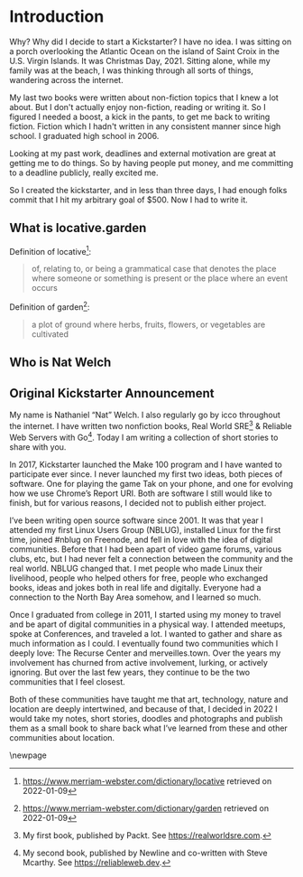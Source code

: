 # Introduction

Why? Why did I decide to start a Kickstarter? I have no idea. I was sitting on a porch overlooking the Atlantic Ocean on the island of Saint Croix in the U.S. Virgin Islands. It was Christmas Day, 2021. Sitting alone, while my family was at the beach, I was thinking through all sorts of things, wandering across the internet. 

My last two books were written about non-fiction topics that I knew a lot about. But I don't actually enjoy non-fiction, reading or writing it. So I figured I needed a boost, a kick in the pants, to get me back to writing fiction. Fiction which I hadn't written in any consistent manner since high school. I graduated high school in 2006.

Looking at my past work, deadlines and external motivation are great at getting me to do things. So by having people put money, and me committing to a deadline publicly, really excited me.

So I created the kickstarter, and in less than three days, I had enough folks commit that I hit my arbitrary goal of $500. Now I had to write it.



## What is locative.garden

Definition of locative[^locative]:

> of, relating to, or being a grammatical case that denotes the place where someone or something is present or the place where an event occurs

Definition of garden[^garden]:

> a plot of ground where herbs, fruits, flowers, or vegetables are cultivated


## Who is Nat Welch




## Original Kickstarter Announcement

My name is Nathaniel “Nat” Welch. I also regularly go by icco throughout the internet. I have written two nonfiction books, Real World SRE[^sre] & Reliable Web Servers with Go[^newline]. Today I am writing a collection of short stories to share with you.

In 2017, Kickstarter launched the Make 100 program and I have wanted to participate ever since. I never launched my first two ideas, both pieces of software. One for playing the game Tak on your phone, and one for evolving how we use Chrome’s Report URI. Both are software I still would like to finish, but for various reasons, I decided not to publish either project.

I’ve been writing open source software since 2001. It was that year I attended my first Linux Users Group (NBLUG), installed Linux for the first time, joined #nblug on Freenode, and fell in love with the idea of digital communities. Before that I had been apart of video game forums, various clubs, etc, but I had never felt a connection between the community and the real world. NBLUG changed that. I met people who made Linux their livelihood, people who helped others for free, people who exchanged books, ideas and jokes both in real life and digitally. Everyone had a connection to the North Bay Area somehow, and I learned so much.

Once I graduated from college in 2011, I started using my money to travel and be apart of digital communities in a physical way. I attended meetups, spoke at Conferences, and traveled a lot. I wanted to gather and share as much information as I could. I eventually found two communities which I deeply love: The Recurse Center and merveilles.town. Over the years my involvement has churned from active involvement, lurking, or actively ignoring. But over the last few years, they continue to be the two communities that I feel closest.

Both of these communities have taught me that art, technology, nature and location are deeply intertwined, and because of that, I decided in 2022 I would take my notes, short stories, doodles and photographs and publish them as a small book to share back what I’ve learned from these and other communities about location.



[^sre]: My first book, published by Packt. See https://realworldsre.com.
[^newline]: My second book, published by Newline and co-written with Steve Mcarthy. See https://reliableweb.dev.
[^locative]: https://www.merriam-webster.com/dictionary/locative retrieved on 2022-01-09
[^garden]: https://www.merriam-webster.com/dictionary/garden retrieved on 2022-01-09


\newpage

